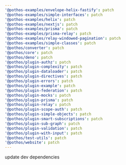 ```yaml
---
'@pothos-examples/envelope-helix-fastify': patch
'@pothos-examples/simple-interfaces': patch
'@pothos-examples/helix': patch
'@pothos-examples/nextjs': patch
'@pothos-examples/prisma': patch
'@pothos-examples/prisma-relay': patch
'@pothos-examples/relay-windowed-pagination': patch
'@pothos-examples/simple-classes': patch
'@pothos/converter': patch
'@pothos/core': patch
'@pothos/deno': patch
'@pothos/plugin-authz': patch
'@pothos/plugin-complexity': patch
'@pothos/plugin-dataloader': patch
'@pothos/plugin-directives': patch
'@pothos/plugin-errors': patch
'@pothos/plugin-example': patch
'@pothos/plugin-federation': patch
'@pothos/plugin-mocks': patch
'@pothos/plugin-prisma': patch
'@pothos/plugin-relay': patch
'@pothos/plugin-scope-auth': patch
'@pothos/plugin-simple-objects': patch
'@pothos/plugin-smart-subscriptions': patch
'@pothos/plugin-sub-graph': patch
'@pothos/plugin-validation': patch
'@pothos/plugin-with-input': patch
'@pothos/test-utils': patch
'@pothos/website': patch
---
```


update dev dependencies
